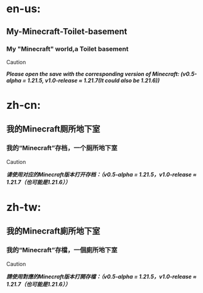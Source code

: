 # en-us:

## My-Minecraft-Toilet-basement
### My "Minecraft" world,a Toilet basement

> [!CAUTION]
>***Please open the save with the corresponding version of Minecraft: (v0.5-alpha = 1.21.5, v1.0-release ≈ 1.21.7(It could also be 1.21.6))***


# zh-cn:

## 我的Minecraft厕所地下室
### 我的“Minecraft”存档，一个厕所地下室

> [!CAUTION]
> ***请使用对应的Minecraft版本打开存档：（v0.5-alpha = 1.21.5，v1.0-release ≈ 1.21.7（也可能是1.21.6））***


# zh-tw:
## 我的Minecraft廁所地下室
### 我的“Minecraft”存檔，一個廁所地下室

> [!CAUTION]
> ***請使用對應的Minecraft版本打開存檔：（v0.5-alpha = 1.21.5，v1.0-release ≈ 1.21.7（也可能是1.21.6））***
